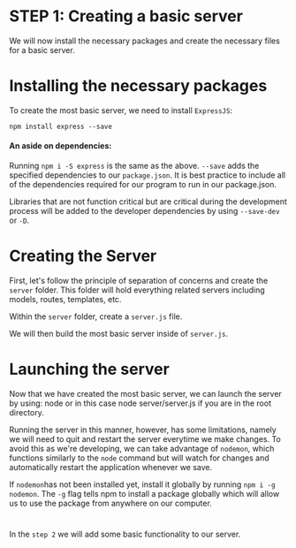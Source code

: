 # STEP 1: Creating a basic server

We will now install the necessary packages and create the necessary files for a basic server.

# Installing the necessary packages

To create the most basic server, we need to install `ExpressJS`:

`npm install express --save`

#### An aside on dependencies:
Running `npm i -S express` is the same as the above. `--save` adds the specified dependencies to our `package.json`. It is best practice to include all of the dependencies required for our program to run in our package.json. 

Libraries that are not function critical but are critical during the development process will be added to the developer dependencies by using `--save-dev` or `-D`.

# Creating the Server
First, let's follow the principle of separation of concerns and create the `server` folder. This folder will hold everything related servers including models, routes, templates, etc.

Within the `server` folder, create a `server.js` file.

We will then build the most basic server inside of `server.js`.

# Launching the server
Now that we have created the most basic server, we can launch the server by using:
node <filePath> or in this case node server/server.js if you are in the root directory.

Running the server in this manner, however, has some limitations, namely we will need to quit and restart the server everytime we make changes. To avoid this as we're developing, we can take advantage of `nodemon`, which functions similarly to the `node` command but will watch for changes and automatically restart the application whenever we save.

If `nodemon`has not been installed yet, install it globally by running `npm i -g nodemon`. The `-g` flag tells npm to install a package globally which will allow us to use the package from anywhere on our computer.
#

In the `step 2` we will add some basic functionality to our server.
